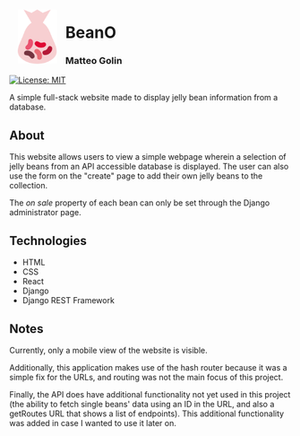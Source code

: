 <img width="70" align="left" style="padding: 15px" src="https://github.com/linguini1/beanO/blob/main/frontend/public/static/favicon.png?raw=true" />
<h1>BeanO</h1>
<h3>Matteo Golin</h3>

[![License: MIT](https://img.shields.io/badge/License-MIT-e76b74.svg)](https://opensource.org/licenses/MIT)

A simple full-stack website made to display jelly bean information from a database.

## About
This website allows users to view a simple webpage wherein a selection of jelly beans from an API accessible database
is displayed. The user can also use the form on the "create" page to add their own jelly beans to the collection.

The _on sale_ property of each bean can only be set through the Django administrator page.

## Technologies
- HTML
- CSS
- React
- Django
- Django REST Framework

## Notes
Currently, only a mobile view of the website is visible.

Additionally, this application makes use of the hash router because it was a simple fix for the URLs, and routing was
not the main focus of this project.

Finally, the API does have additional functionality not yet used in this project (the ability to fetch single beans' 
data using an ID in the URL, and also a getRoutes URL that shows a list of endpoints). This additional functionality was
added in case I wanted to use it later on.
